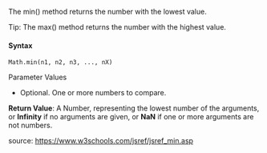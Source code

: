 The min() method returns the number with the lowest value.

Tip: The max() method returns the number with the highest value.

#### Syntax

`Math.min(n1, n2, n3, ..., nX)`

Parameter Values

- Optional. One or more numbers to compare.

**Return Value**:	A Number, representing the lowest number of the arguments, or **Infinity** if no arguments are given, or **NaN** if one or more arguments are not numbers.

source: https://www.w3schools.com/jsref/jsref_min.asp